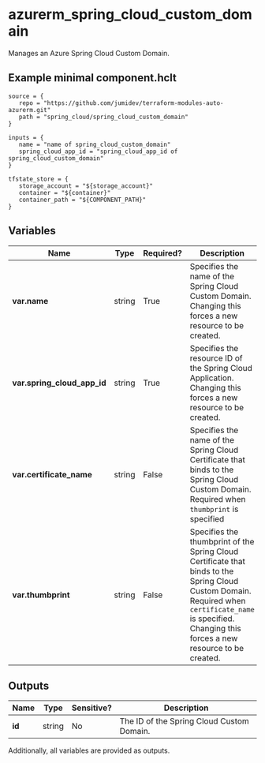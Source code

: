 # azurerm_spring_cloud_custom_domain

Manages an Azure Spring Cloud Custom Domain.

## Example minimal component.hclt

```hcl
source = {
   repo = "https://github.com/jumidev/terraform-modules-auto-azurerm.git" 
   path = "spring_cloud/spring_cloud_custom_domain" 
}

inputs = {
   name = "name of spring_cloud_custom_domain" 
   spring_cloud_app_id = "spring_cloud_app_id of spring_cloud_custom_domain" 
}

tfstate_store = {
   storage_account = "${storage_account}" 
   container = "${container}" 
   container_path = "${COMPONENT_PATH}" 
}

```

## Variables

| Name | Type | Required? |  Description |
| ---- | ---- | --------- |  ----------- |
| **var.name** | string | True | Specifies the name of the Spring Cloud Custom Domain. Changing this forces a new resource to be created. | 
| **var.spring_cloud_app_id** | string | True | Specifies the resource ID of the Spring Cloud Application. Changing this forces a new resource to be created. | 
| **var.certificate_name** | string | False | Specifies the name of the Spring Cloud Certificate that binds to the Spring Cloud Custom Domain. Required when `thumbprint` is specified | 
| **var.thumbprint** | string | False | Specifies the thumbprint of the Spring Cloud Certificate that binds to the Spring Cloud Custom Domain. Required when `certificate_name` is specified. Changing this forces a new resource to be created. | 



## Outputs

| Name | Type | Sensitive? | Description |
| ---- | ---- | --------- | --------- |
| **id** | string | No  | The ID of the Spring Cloud Custom Domain. | 

Additionally, all variables are provided as outputs.

